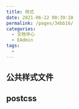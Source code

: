 ```yaml
---
title: 样式
date: 2021-06-22 00:39:10
permalink: /pages/34bb16/
categories:
  - 文档中心
  - EAdmin
tags:
  - 
---
```


## 公共样式文件

## postcss
